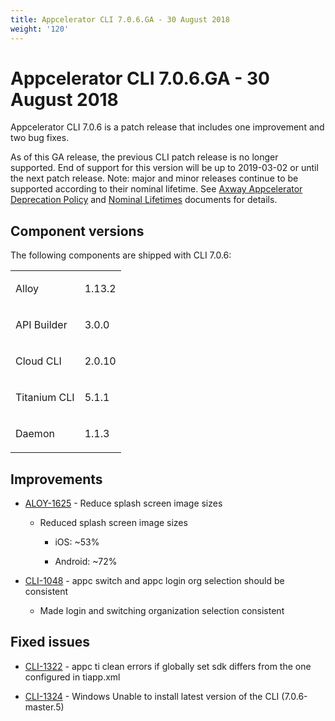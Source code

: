 ```yaml
---
title: Appcelerator CLI 7.0.6.GA - 30 August 2018
weight: '120'
---
```


# Appcelerator CLI 7.0.6.GA - 30 August 2018

Appcelerator CLI 7.0.6 is a patch release that includes one improvement and two bug fixes.

As of this GA release, the previous CLI patch release is no longer supported. End of support for this version will be up to 2019-03-02 or until the next patch release. Note: major and minor releases continue to be supported according to their nominal lifetime. See [Axway Appcelerator Deprecation Policy](/guide/AMPLIFY_Appcelerator_Services_Overview/Axway_Appcelerator_Deprecation_Policy/) and [Nominal Lifetimes](/guide/AMPLIFY_Appcelerator_Services_Overview/Axway_Appcelerator_Product_Lifecycle/#nominal-lifetimes) documents for details.

## Component versions

The following components are shipped with CLI 7.0.6:

<table class="confluenceTable"><thead class=" "></thead><tfoot class=" "></tfoot><tbody class=" "><tr><td class="confluenceTd" rowspan="1" colspan="1"><p>Alloy</p></td><td class="confluenceTd" rowspan="1" colspan="1"><p>1.13.2</p></td></tr><tr><td class="confluenceTd" rowspan="1" colspan="1"><p>API Builder</p></td><td class="confluenceTd" rowspan="1" colspan="1"><p>3.0.0</p></td></tr><tr><td class="confluenceTd" rowspan="1" colspan="1"><p>Cloud CLI</p></td><td class="confluenceTd" rowspan="1" colspan="1"><p>2.0.10</p></td></tr><tr><td class="confluenceTd" rowspan="1" colspan="1"><p>Titanium CLI</p></td><td class="confluenceTd" rowspan="1" colspan="1"><p>5.1.1</p></td></tr><tr><td class="confluenceTd" rowspan="1" colspan="1"><p>Daemon</p></td><td class="confluenceTd" rowspan="1" colspan="1"><p>1.1.3</p></td></tr></tbody></table>

## Improvements

* [ALOY-1625](https://jira.appcelerator.org/browse/ALOY-1625) - Reduce splash screen image sizes

    * Reduced splash screen image sizes

        * iOS: ~53%

        * Android: ~72%

* [CLI-1048](https://jira.appcelerator.org/browse/CLI-1048) - appc switch and appc login org selection should be consistent

    * Made login and switching organization selection consistent

## Fixed issues

* [CLI-1322](https://jira.appcelerator.org/browse/CLI-1322) - appc ti clean errors if globally set sdk differs from the one configured in tiapp.xml

* [CLI-1324](https://jira.appcelerator.org/browse/CLI-1324) - Windows Unable to install latest version of the CLI (7.0.6-master.5)

